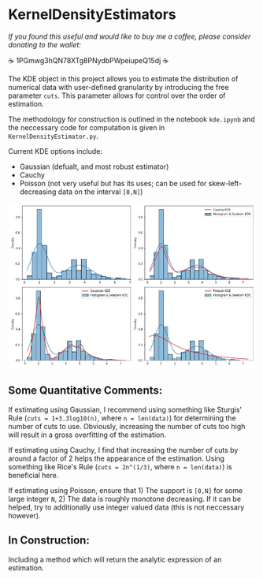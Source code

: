 # KernelDensityEstimators

*If you found this useful and would like to buy me a coffee, please consider donating to the wallet:*

☕ 1PGmwg3hQN78XTg8PNydbPWpeiupeQ15dj ☕

The KDE object in this project allows you to estimate the distribution of numerical data with user-defined granularity by introducing the free parameter `cuts`. This parameter allows for control over the order of estimation.

The methodology for construction is outlined in the notebook `kde.ipynb` and the neccessary code for computation is given in `KernelDensityEstimator.py`.

Current KDE options include:
- Gaussian (defualt, and most robust estimator)
- Cauchy
- Poisson (not very useful but has its uses; can be used for skew-left-decreasing data on the interval `[0,N]`)

<img src=comparison.png>

## Some Quantitative Comments:

If estimating using Gaussian, I recommend using something like Sturgis' Rule (`cuts = 1+3.3log10(n)`, where `n = len(data)`) for determining the number of cuts to use. Obviously, increasing the number of cuts too high will result in a gross overfitting of the estimation. 

If estimating using Cauchy, I find that increasing the number of cuts by around a factor of 2 helps the appearance of the estimation. Using something like Rice's Rule (`cuts = 2n^(1/3)`, where `n = len(data)`) is beneficial here.

If estimating using Poisson, ensure that 1) The support is `[0,N]` for some large integer `N`, 2) The data is roughly monotone decreasing. If it can be helped, try to additionally use integer valued data (this is not neccessary however).


## In Construction:

Including a method which will return the analytic expression of an estimation.
